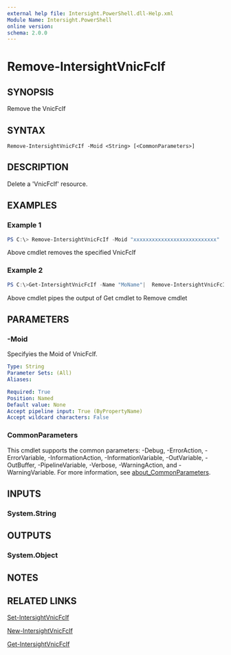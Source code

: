 ```yaml
---
external help file: Intersight.PowerShell.dll-Help.xml
Module Name: Intersight.PowerShell
online version:
schema: 2.0.0
---
```


# Remove-IntersightVnicFcIf

## SYNOPSIS
Remove the VnicFcIf

## SYNTAX

```
Remove-IntersightVnicFcIf -Moid <String> [<CommonParameters>]
```

## DESCRIPTION
Delete a &apos;VnicFcIf&apos; resource.

## EXAMPLES

### Example 1
```powershell
PS C:\> Remove-IntersightVnicFcIf -Moid "xxxxxxxxxxxxxxxxxxxxxxxxxxx"
```
Above cmdlet removes the specified VnicFcIf 

### Example 2
```powershell
PS C:\>Get-IntersightVnicFcIf -Name "MoName"|  Remove-IntersightVnicFcIf
```
Above cmdlet pipes the output of Get cmdlet to Remove cmdlet

## PARAMETERS

### -Moid
Specifyies the Moid of VnicFcIf.

```yaml
Type: String
Parameter Sets: (All)
Aliases:

Required: True
Position: Named
Default value: None
Accept pipeline input: True (ByPropertyName)
Accept wildcard characters: False
```

### CommonParameters
This cmdlet supports the common parameters: -Debug, -ErrorAction, -ErrorVariable, -InformationAction, -InformationVariable, -OutVariable, -OutBuffer, -PipelineVariable, -Verbose, -WarningAction, and -WarningVariable. For more information, see [about_CommonParameters](http://go.microsoft.com/fwlink/?LinkID=113216).

## INPUTS

### System.String

## OUTPUTS

### System.Object
## NOTES

## RELATED LINKS

[Set-IntersightVnicFcIf](./Set-IntersightVnicFcIf.md)

[New-IntersightVnicFcIf](./New-IntersightVnicFcIf.md)

[Get-IntersightVnicFcIf](./Get-IntersightVnicFcIf.md)

